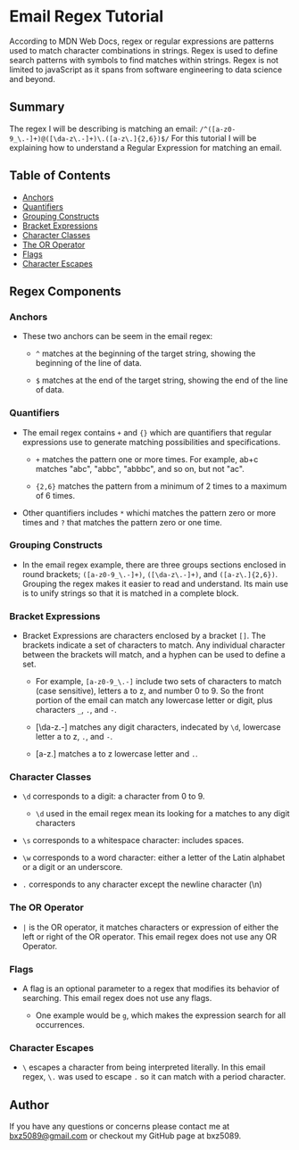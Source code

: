 # Email Regex Tutorial

According to MDN Web Docs, regex or regular expressions are patterns used to match character combinations in strings. Regex is used to define search patterns with symbols to find matches within strings. Regex is not limited to javaScript as it spans from software engineering to data science and beyond.


## Summary

The regex I will be describing is matching an email: `/^([a-z0-9_\.-]+)@([\da-z\.-]+)\.([a-z\.]{2,6})$/`
For this tutorial I will be explaining how to understand a Regular Expression for matching an email. 


## Table of Contents

- [Anchors](#anchors)
- [Quantifiers](#quantifiers)
- [Grouping Constructs](#grouping-constructs)
- [Bracket Expressions](#bracket-expressions)
- [Character Classes](#character-classes)
- [The OR Operator](#the-or-operator)
- [Flags](#flags)
- [Character Escapes](#character-escapes)

## Regex Components

### Anchors 
- These two anchors can be seem in the email regex:

    - `^` matches at the beginning of the target string, showing the beginning of the line of data.
    
    - `$` matches at the end of the target string, showing the end of the line of data.

### Quantifiers
- The email regex contains `+` and `{}` which are quantifiers that regular expressions use to generate matching possibilities and specifications.

    - `+` matches the pattern one or more times. For example, ab+c matches "abc", "abbc", "abbbc", and so on, but not "ac".

    - `{2,6}` matches the pattern from a minimum of 2 times to a maximum of 6 times.

- Other quantifiers includes `*` whichi matches the pattern zero or more times and `?` that matches the pattern zero or one time.


### Grouping Constructs

- In the email regex example, there are three groups sections enclosed in round brackets; `([a-z0-9_\.-]+)`, `([\da-z\.-]+)`, and `([a-z\.]{2,6})`. Grouping the regex makes it easier to read and understand. Its main use is to unify strings so that it is matched in a complete block.

### Bracket Expressions

- Bracket Expressions are characters enclosed by a bracket `[]`. The brackets indicate a set of characters to match. Any individual character between the brackets will match, and a hyphen can be used to define a set.

    - For example, `[a-z0-9_\.-]` include two sets of characters to match (case sensitive), letters a to z, and number 0 to 9. So the front portion of the email can match any lowercase letter or digit, plus characters `_`, `.`, and `-`.

    - [\da-z\.-] matches any digit characters, indecated by `\d`, lowercase letter a to z, `.`, and `-`.
    
    - [a-z\.] matches a to z lowercase letter and `.`. 

### Character Classes

- `\d` corresponds to a digit: a character from 0 to 9.

    - `\d` used in the email regex mean its looking for a matches to any digit characters

- `\s` corresponds to a whitespace character: includes spaces.

- `\w` corresponds to a word character: either a letter of the Latin alphabet or a digit or an underscore.

- `.` corresponds to any character except the newline character (\n)

### The OR Operator

- `|` is the OR operator, it matches characters or expression of either the left or right of the OR operator. This email regex does not use any OR Operator. 

### Flags

- A flag is an optional parameter to a regex that modifies its behavior of searching. This email regex does not use any flags. 

    - One example would be `g`, which makes the expression search for all occurrences.

### Character Escapes

- `\` escapes a character from being interpreted literally. In this email regex, `\.` was used to escape `.` so it can match with a period character. 

## Author

If you have any questions or concerns please contact me at bxz5089@gmail.com or checkout my GitHub page at bxz5089.
